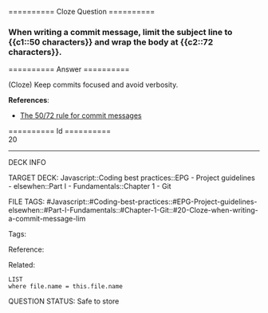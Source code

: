 ========== Cloze Question ==========

###  When writing a commit message, limit the subject line to {{c1::50 characters}} and wrap the body at {{c2::72 characters}}.  

========== Answer ==========  

(Cloze) Keep commits focused and avoid verbosity.

**References**:

-   [The 50/72 rule for commit messages](https://medium.com/@preslavrachev/what-s-with-the-50-72-rule-8a906f61f09c)

========== Id ==========  
20

---

DECK INFO

TARGET DECK: Javascript::Coding best practices::EPG - Project guidelines - elsewhen::Part I - Fundamentals::Chapter 1 - Git

FILE TAGS: #Javascript::#Coding-best-practices::#EPG-Project-guidelines-elsewhen::#Part-I-Fundamentals::#Chapter-1-Git::#20-Cloze-when-writing-a-commit-message-lim

Tags:

Reference:

Related:

```dataview
LIST
where file.name = this.file.name
```

QUESTION STATUS: Safe to store
